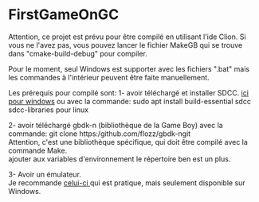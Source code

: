 # FirstGameOnGC

Attention, ce projet est prévu pour être compilé en utilisant l'ide Clion.
Si vous ne l'avez pas, vous pouvez lancer le fichier MakeGB qui se trouve dans "cmake-build-debug" pour compiler.

Pour le moment, seul Windows est supporter avec les fichiers ".bat" mais les commandes à l'intérieur peuvent être faite manuellement.

Les prérequis pour compilé sont:
  1- avoir téléchargé et installer SDCC.
  <a href="https://sourceforge.net/projects/sdcc/files/sdcc-win64/">ici pour windows</a>
    ou avec la commande: sudo apt install build-essential sdcc sdcc-libraries pour linux
  
  2- avoir téléchargé gbdk-n (bibliothèque de la Game Boy) avec la commande: git clone https:/github.com/flozz/gbdk-ngit    
  Attention, c'est une bibliothèque spécifique, qui doit être compilé avec la commande Make.    
  ajouter aux variables d'environnement le répertoire ben est un plus.      
  
  3- Avoir un émulateur.     
  Je recommande <a href="http:/bgb.bircdorg/#downloads">celui-ci </a> qui est pratique, mais seulement disponible sur Windows.
